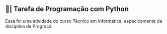 ## 📄| Tarefa de Programação com Python
 
   Essa foi uma atividade do curso Técnico em Informática, especicamente da disciplina de Prograçã
